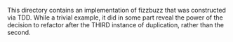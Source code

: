 This directory contains an implementation of fizzbuzz that was constructed via TDD.
While a trivial example, it did in some part reveal the power of the decision to refactor after the THIRD instance of duplication, rather than the second.

